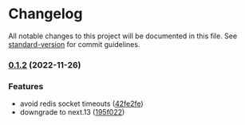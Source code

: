 # Changelog

All notable changes to this project will be documented in this file. See [standard-version](https://github.com/conventional-changelog/standard-version) for commit guidelines.

### [0.1.2](https://github.com/lucasconstantino/next-cache-tags/compare/v0.1.1...v0.1.2) (2022-11-26)


### Features

* avoid redis socket timeouts ([42fe2fe](https://github.com/lucasconstantino/next-cache-tags/commit/42fe2fea759f6678cc16550381b5c50a21d8a31d))
* downgrade to next.13 ([195f022](https://github.com/lucasconstantino/next-cache-tags/commit/195f022d04de3b2c64c485d87cef6bff378da2fb))
